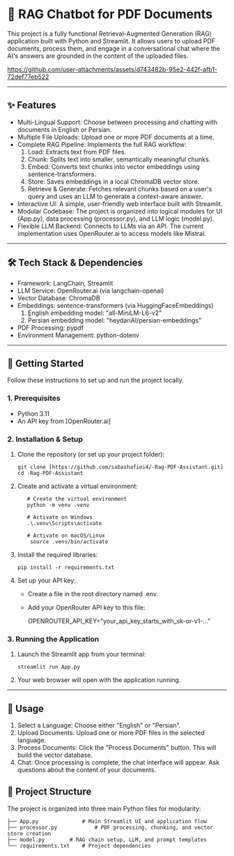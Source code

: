 ﻿# 📄 RAG Chatbot for PDF Documents

This project is a fully functional Retrieval-Augmented Generation (RAG) application built with Python and Streamlit. It allows users to upload PDF documents, process them, and engage in a conversational chat where the AI's answers are grounded in the content of the uploaded files.



https://github.com/user-attachments/assets/d743482b-95e2-442f-afb1-72def77eb522



---
## ✨ Features

* Multi-Lingual Support: Choose between processing and chatting with documents in English or Persian.
* Multiple File Uploads: Upload one or more PDF documents at a time.
* Complete RAG Pipeline: Implements the full RAG workflow:
    1.  Load: Extracts text from PDF files.
    2.  Chunk: Splits text into smaller, semantically meaningful chunks.
    3.  Embed: Converts text chunks into vector embeddings using sentence-transformers.
    4.  Store: Saves embeddings in a local ChromaDB vector store.
    5.  Retrieve & Generate: Fetches relevant chunks based on a user's query and uses an LLM to generate a context-aware answer.
* Interactive UI: A simple, user-friendly web interface built with Streamlit.
* Modular Codebase: The project is organized into logical modules for UI (App.py), data processing (processor.py), and LLM logic (model.py).
* Flexible LLM Backend: Connects to LLMs via an API. The current implementation uses OpenRouter.ai to access models like Mistral.

---
## 🛠 Tech Stack & Dependencies

* Framework: LangChain, Streamlit
* LLM Service: OpenRouter.ai (via langchain-openai)
* Vector Database: ChromaDB
* Embeddings: sentence-transformers (via HuggingFaceEmbeddings)
  1. ٍEnglish embedding model: "all-MiniLM-L6-v2"
  2. Persian embedding model: "heydariAI/persian-embeddings"
* PDF Processing: pypdf
* Environment Management: python-dotenv

---
## 🚀 Getting Started

Follow these instructions to set up and run the project locally.

### 1. Prerequisites

* Python 3.11
* An API key from [OpenRouter.ai]

### 2. Installation & Setup

1.  Clone the repository (or set up your project folder):
    ```shell
    git clone [https://github.com/sabashafiei4/-Rag-PDF-Assistant.git]  
    cd -Rag-PDF-Assistant

    ```

2.  Create and activate a virtual environment:
    ```shell
       # Create the virtual environment
       python -m venv .venv

       # Activate on Windows
       .\.venv\Scripts\activate

       # Activate on macOS/Linux
        source .venv/bin/activate
    ```
    

3.  Install the required libraries:
    ```shell
    pip install -r requirements.txt
    ```
    

4.  Set up your API key:
    * Create a file in the root directory named .env.
    * Add your OpenRouter API key to this file:
        
        OPENROUTER_API_KEY="your_api_key_starts_with_sk-or-v1-..."
        

### 3. Running the Application

1.  Launch the Streamlit app from your terminal:
    ```shell
    streamlit run App.py
    ```
    
2.  Your web browser will open with the application running.

---
## 📖 Usage

1.  Select a Language: Choose either "English" or "Persian".
2.  Upload Documents: Upload one or more PDF files in the selected language.
3.  Process Documents: Click the "Process Documents" button. This will build the vector database.
4.  Chat: Once processing is complete, the chat interface will appear. Ask questions about the content of your documents.

## 📂 Project Structure

The project is organized into three main Python files for modularity:
```
├── App.py              # Main Streamlit UI and application flow
├── processor.py            # PDF processing, chunking, and vector store creation
├── model.py        # RAG chain setup, LLM, and prompt templates
└── requirements.txt    # Project dependencies

```
